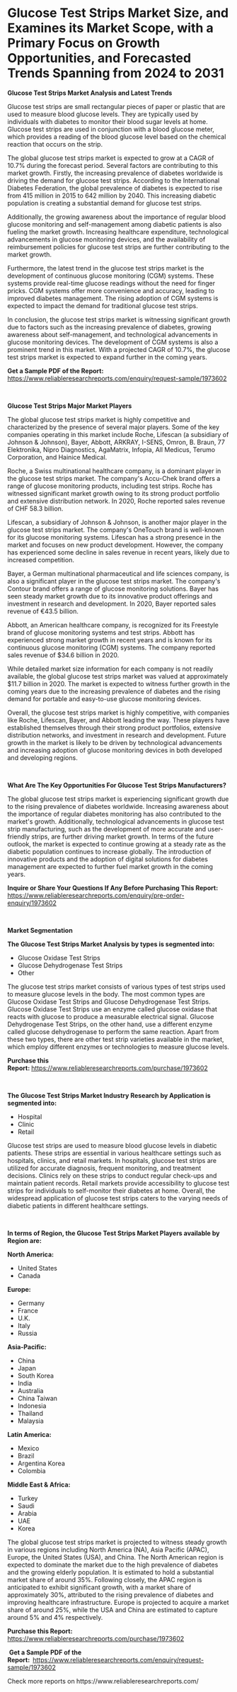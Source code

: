 <p><h1>Glucose Test Strips Market Size, and Examines its Market Scope, with a Primary Focus on Growth Opportunities, and Forecasted Trends Spanning from 2024 to 2031</h1></p><p><strong>Glucose Test Strips Market Analysis and Latest Trends</strong></p>
<p><p>Glucose test strips are small rectangular pieces of paper or plastic that are used to measure blood glucose levels. They are typically used by individuals with diabetes to monitor their blood sugar levels at home. Glucose test strips are used in conjunction with a blood glucose meter, which provides a reading of the blood glucose level based on the chemical reaction that occurs on the strip.</p><p>The global glucose test strips market is expected to grow at a CAGR of 10.7% during the forecast period. Several factors are contributing to this market growth. Firstly, the increasing prevalence of diabetes worldwide is driving the demand for glucose test strips. According to the International Diabetes Federation, the global prevalence of diabetes is expected to rise from 415 million in 2015 to 642 million by 2040. This increasing diabetic population is creating a substantial demand for glucose test strips.</p><p>Additionally, the growing awareness about the importance of regular blood glucose monitoring and self-management among diabetic patients is also fueling the market growth. Increasing healthcare expenditure, technological advancements in glucose monitoring devices, and the availability of reimbursement policies for glucose test strips are further contributing to the market growth.</p><p>Furthermore, the latest trend in the glucose test strips market is the development of continuous glucose monitoring (CGM) systems. These systems provide real-time glucose readings without the need for finger pricks. CGM systems offer more convenience and accuracy, leading to improved diabetes management. The rising adoption of CGM systems is expected to impact the demand for traditional glucose test strips.</p><p>In conclusion, the glucose test strips market is witnessing significant growth due to factors such as the increasing prevalence of diabetes, growing awareness about self-management, and technological advancements in glucose monitoring devices. The development of CGM systems is also a prominent trend in this market. With a projected CAGR of 10.7%, the glucose test strips market is expected to expand further in the coming years.</p></p>
<p><strong>Get a Sample PDF of the Report:&nbsp;</strong> <a href="https://www.reliableresearchreports.com/enquiry/request-sample/1973602">https://www.reliableresearchreports.com/enquiry/request-sample/1973602</a></p>
<p>&nbsp;</p>
<p><strong>Glucose Test Strips Major Market Players</strong></p>
<p><p>The global glucose test strips market is highly competitive and characterized by the presence of several major players. Some of the key companies operating in this market include Roche, Lifescan (a subsidiary of Johnson & Johnson), Bayer, Abbott, ARKRAY, I-SENS, Omron, B. Braun, 77 Elektronika, Nipro Diagnostics, AgaMatrix, Infopia, All Medicus, Terumo Corporation, and Hainice Medical.</p><p>Roche, a Swiss multinational healthcare company, is a dominant player in the glucose test strips market. The company's Accu-Chek brand offers a range of glucose monitoring products, including test strips. Roche has witnessed significant market growth owing to its strong product portfolio and extensive distribution network. In 2020, Roche reported sales revenue of CHF 58.3 billion.</p><p>Lifescan, a subsidiary of Johnson & Johnson, is another major player in the glucose test strips market. The company's OneTouch brand is well-known for its glucose monitoring systems. Lifescan has a strong presence in the market and focuses on new product development. However, the company has experienced some decline in sales revenue in recent years, likely due to increased competition.</p><p>Bayer, a German multinational pharmaceutical and life sciences company, is also a significant player in the glucose test strips market. The company's Contour brand offers a range of glucose monitoring solutions. Bayer has seen steady market growth due to its innovative product offerings and investment in research and development. In 2020, Bayer reported sales revenue of €43.5 billion.</p><p>Abbott, an American healthcare company, is recognized for its Freestyle brand of glucose monitoring systems and test strips. Abbott has experienced strong market growth in recent years and is known for its continuous glucose monitoring (CGM) systems. The company reported sales revenue of $34.6 billion in 2020.</p><p>While detailed market size information for each company is not readily available, the global glucose test strips market was valued at approximately $11.7 billion in 2020. The market is expected to witness further growth in the coming years due to the increasing prevalence of diabetes and the rising demand for portable and easy-to-use glucose monitoring devices.</p><p>Overall, the glucose test strips market is highly competitive, with companies like Roche, Lifescan, Bayer, and Abbott leading the way. These players have established themselves through their strong product portfolios, extensive distribution networks, and investment in research and development. Future growth in the market is likely to be driven by technological advancements and increasing adoption of glucose monitoring devices in both developed and developing regions.</p></p>
<p>&nbsp;</p>
<p><strong>What Are The Key Opportunities For Glucose Test Strips Manufacturers?</strong></p>
<p><p>The global glucose test strips market is experiencing significant growth due to the rising prevalence of diabetes worldwide. Increasing awareness about the importance of regular diabetes monitoring has also contributed to the market's growth. Additionally, technological advancements in glucose test strip manufacturing, such as the development of more accurate and user-friendly strips, are further driving market growth. In terms of the future outlook, the market is expected to continue growing at a steady rate as the diabetic population continues to increase globally. The introduction of innovative products and the adoption of digital solutions for diabetes management are expected to further fuel market growth in the coming years.</p></p>
<p><strong>Inquire or Share Your Questions If Any Before Purchasing This Report:</strong> <a href="https://www.reliableresearchreports.com/enquiry/pre-order-enquiry/1973602">https://www.reliableresearchreports.com/enquiry/pre-order-enquiry/1973602</a></p>
<p>&nbsp;</p>
<p><strong>Market Segmentation</strong></p>
<p><strong>The Glucose Test Strips Market Analysis by types is segmented into:</strong></p>
<p><ul><li>Glucose Oxidase Test Strips</li><li>Glucose Dehydrogenase Test Strips</li><li>Other</li></ul></p>
<p><p>The glucose test strips market consists of various types of test strips used to measure glucose levels in the body. The most common types are Glucose Oxidase Test Strips and Glucose Dehydrogenase Test Strips. Glucose Oxidase Test Strips use an enzyme called glucose oxidase that reacts with glucose to produce a measurable electrical signal. Glucose Dehydrogenase Test Strips, on the other hand, use a different enzyme called glucose dehydrogenase to perform the same reaction. Apart from these two types, there are other test strip varieties available in the market, which employ different enzymes or technologies to measure glucose levels.</p></p>
<p><strong>Purchase this Report:&nbsp;</strong><a href="https://www.reliableresearchreports.com/purchase/1973602">https://www.reliableresearchreports.com/purchase/1973602</a></p>
<p>&nbsp;</p>
<p><strong>The Glucose Test Strips Market Industry Research by Application is segmented into:</strong></p>
<p><ul><li>Hospital</li><li>Clinic</li><li>Retail</li></ul></p>
<p><p>Glucose test strips are used to measure blood glucose levels in diabetic patients. These strips are essential in various healthcare settings such as hospitals, clinics, and retail markets. In hospitals, glucose test strips are utilized for accurate diagnosis, frequent monitoring, and treatment decisions. Clinics rely on these strips to conduct regular check-ups and maintain patient records. Retail markets provide accessibility to glucose test strips for individuals to self-monitor their diabetes at home. Overall, the widespread application of glucose test strips caters to the varying needs of diabetic patients in different healthcare settings.</p></p>
<p>&nbsp;</p>
<p><strong>In terms of Region, the Glucose Test Strips Market Players available by Region are:</strong></p>
<p>
    <p> <strong> North America: </strong>
        <ul>
            <li>United States</li>
            <li>Canada</li>
        </ul>
        </p> 
    <p> <strong> Europe: </strong>
        <ul>
            <li>Germany</li>
            <li>France</li>
            <li>U.K.</li>
            <li>Italy</li>
            <li>Russia</li>
        </ul>
        </p> 
    <p> <strong> Asia-Pacific: </strong>
        <ul>
            <li>China</li>
            <li>Japan</li>
            <li>South Korea</li>
            <li>India</li>
            <li>Australia</li>
            <li>China Taiwan</li>
            <li>Indonesia</li>
            <li>Thailand</li>
            <li>Malaysia</li>
        </ul>
        </p> 
    <p> <strong> Latin America: </strong>
        <ul>
            <li>Mexico</li>
            <li>Brazil</li>
            <li>Argentina Korea</li>
            <li>Colombia</li>
        </ul>
        </p> 
    <p> <strong> Middle East & Africa: </strong>
        <ul>
            <li>Turkey</li>
            <li>Saudi</li>
            <li>Arabia</li>
            <li>UAE</li>
            <li>Korea</li>
        </ul>
    </p>
    </p>
<p><p>The global glucose test strips market is projected to witness steady growth in various regions including North America (NA), Asia Pacific (APAC), Europe, the United States (USA), and China. The North American region is expected to dominate the market due to the high prevalence of diabetes and the growing elderly population. It is estimated to hold a substantial market share of around 35%. Following closely, the APAC region is anticipated to exhibit significant growth, with a market share of approximately 30%, attributed to the rising prevalence of diabetes and improving healthcare infrastructure. Europe is projected to acquire a market share of around 25%, while the USA and China are estimated to capture around 5% and 4% respectively.</p></p>
<p><strong>Purchase this Report: </strong><a href="https://www.reliableresearchreports.com/purchase/1973602">https://www.reliableresearchreports.com/purchase/1973602</a></p>
<p>&nbsp;<strong>Get a Sample PDF of the Report:&nbsp;&nbsp;</strong><a href="https://www.reliableresearchreports.com/enquiry/request-sample/1973602">https://www.reliableresearchreports.com/enquiry/request-sample/1973602</a></p>
<p><strong></strong></p>
<p>Check more reports on https://www.reliableresearchreports.com/</p>